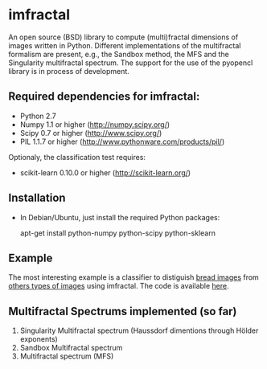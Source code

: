 imfractal
=======

An open source (BSD) library to compute (multi)fractal dimensions of images written in Python. Different implementations of the multifractal formalism are present, e.g., the Sandbox method, the MFS and the Singularity multifractal spectrum. The support for the use of the pyopencl library is in process of development.

## Required dependencies for imfractal:

* Python 2.7
* Numpy 1.1 or higher       (http://numpy.scipy.org/)   
* Scipy 0.7 or higher       (http://www.scipy.org/)
* PIL 1.1.7 or higher       (http://www.pythonware.com/products/pil/)

Optionaly, the classification test requires:

* scikit-learn 0.10.0 or higher (http://scikit-learn.org/)

## Installation

* In Debian/Ubuntu, just install the required Python packages:


    apt-get install python-numpy python-scipy python-sklearn

## Example

The most interesting example is a classifier to distiguish [bread images](https://github.com/rbaravalle/imfractal/tree/master/images/test/bread) from [others types of images](https://github.com/rbaravalle/imfractal/tree/master/images/test/nonbread) using imfractal. The code is available [here](https://github.com/rbaravalle/imfractal/blob/master/tests/test_classifier.py).

## Multifractal Spectrums implemented (so far)

1. Singularity Multifractal spectrum (Haussdorf dimentions through Hölder exponents)
2. Sandbox Multifractal spectrum
3. Multifractal spectrum (MFS)
